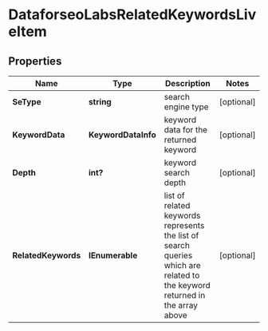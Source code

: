 # DataforseoLabsRelatedKeywordsLiveItem


## Properties

| Name | Type | Description | Notes |
|------------ | ------------- | ------------- | -------------|
**SeType** | **string** | search engine type |[optional]|
**KeywordData** | **KeywordDataInfo** | keyword data for the returned keyword |[optional]|
**Depth** | **int?** | keyword search depth |[optional]|
**RelatedKeywords** | **IEnumerable<string>** | list of related keywords<br>represents the list of search queries which are related to the keyword returned in the array above |[optional]|